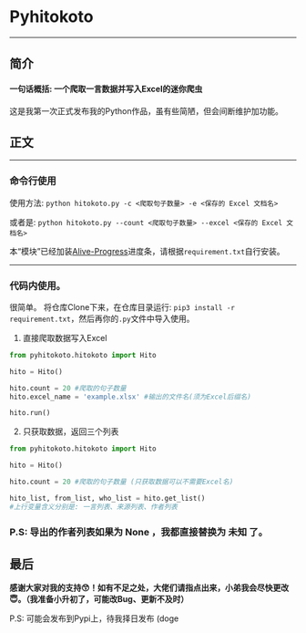 # Pyhitokoto
---
## 简介

#### 一句话概括: **一个爬取一言数据并写入Excel的迷你爬虫**

这是我第一次正式发布我的Python作品，虽有些简陋，但会间断维护加功能。

## 正文
---
### 命令行使用
使用方法: ```python hitokoto.py -c <爬取句子数量> -e <保存的 Excel 文档名>```

或者是: ```python hitokoto.py --count <爬取句子数量> --excel <保存的 Excel 文档名>```

本“模块”已经加装[Alive-Progress](https://pypi.org/project/alive-progress/)进度条，请根据`requirement.txt`自行安装。

---
### 代码内使用。

很简单。
将仓库Clone下来，在仓库目录运行: `pip3 install -r requirement.txt`，然后再你的`.py`文件中导入使用。

1. 直接爬取数据写入Excel
```python
from pyhitokoto.hitokoto import Hito

hito = Hito()

hito.count = 20 #爬取的句子数量
hito.excel_name = 'example.xlsx' #输出的文件名(须为Excel后缀名)

hito.run()

```

2. 只获取数据，返回三个列表
```python
from pyhitokoto.hitokoto import Hito

hito = Hito()

hito.count = 20 #爬取的句子数量 (只获取数据可以不需要Excel名)

hito_list, from_list, who_list = hito.get_list() 
#上行变量含义分别是: 一言列表、来源列表、作者列表
```

### P.S: 导出的作者列表如果为 None ，我都直接替换为 未知 了。

## 最后

**感谢大家对我的支持😙！如有不足之处，大佬们请指点出来，小弟我会尽快更改😇。（我准备小升初了，可能改Bug、更新不及时）**

P.S: 可能会发布到Pypi上，待我择日发布 (doge
